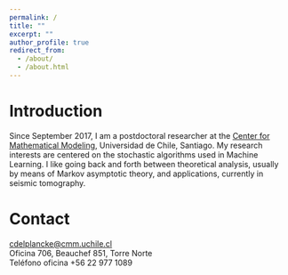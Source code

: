 ```yaml
---
permalink: /
title: ""
excerpt: ""
author_profile: true
redirect_from: 
  - /about/
  - /about.html
---
```


# Introduction

Since September 2017, I am a postdoctoral researcher at the [Center for Mathematical Modeling](http://www.cmm.uchile.cl/), Universidad de Chile, Santiago. My  research interests are centered on the stochastic algorithms used in Machine Learning. I like going back and forth between theoretical analysis, usually by means of Markov asymptotic theory, and applications, currently in seismic tomography.

# Contact

cdelplancke@cmm.uchile.cl   
Oficina 706, Beauchef 851, Torre Norte    
Teléfono oficina +56 22 977 1089
